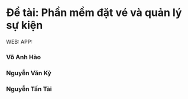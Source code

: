 # Đề tài: Phần mềm đặt vé và quản lý sự kiện
WEB:
APP:

### Võ Anh Hào
### Nguyễn Văn Kỳ
### Nguyễn Tấn Tài
